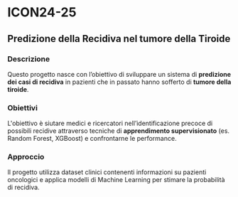 # ICON24-25
## Predizione della Recidiva nel tumore della Tiroide

###  Descrizione
Questo progetto nasce con l’obiettivo di sviluppare un sistema di **predizione dei casi di recidiva** in pazienti che in passato hanno sofferto di **tumore della tiroide**.  

###  Obiettivi
L'obiettivo è siutare medici e ricercatori nell’identificazione precoce di possibili recidive attraverso tecniche di **apprendimento supervisionato** (es. Random Forest, XGBoost) e confrontarne le performance.  

###  Approccio
Il progetto utilizza dataset clinici contenenti informazioni su pazienti oncologici e applica modelli di Machine Learning per stimare la probabilità di recidiva.  
